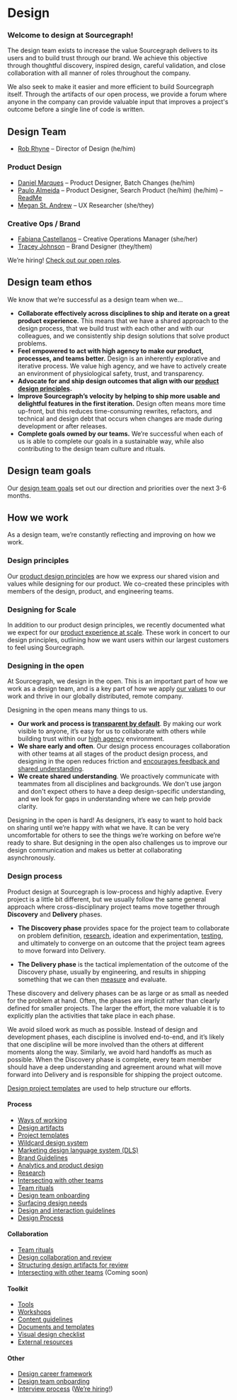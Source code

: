 # Design

### Welcome to design at Sourcegraph!

The design team exists to increase the value Sourcegraph delivers to its
users and to build trust through our brand. We achieve this objective
through thoughtful discovery, inspired design, careful validation, and close collaboration with all manner of roles throughout the company.

We also seek to make it easier and more efficient to build Sourcegraph itself. Through the artifacts of our open process, we provide a forum where anyone in the company can provide valuable input that improves a project's outcome before a single line of code is written.

## Design Team

- [Rob Rhyne](../../../team/index.md#rob-rhyne) – Director of Design (he/him)

### Product Design

- [Daniel Marques](../../../team/index.md#daniel-marques) – Product
  Designer, Batch Changes (he/him)
- [Paulo Almeida](../../../team/index.md#paulo-almeida) – Product Designer,
  Search Product (he/him)
  (he/him) – [ReadMe](https://quinnkeast.com/readme)
- [Megan St. Andrew](../../../team/index.md#megan-st-andrew) – UX Researcher
  (she/they)

### Creative Ops / Brand

- [Fabiana Castellanos](../../../team/index.md#fabiana-castellanos)
  – Creative Operations Manager (she/her)
- [Tracey Johnson](../../../team/index.md#tracey-johnson) – Brand Designer
  (they/them)

We’re hiring! [Check out our open roles](https://boards.greenhouse.io/sourcegraph91).

## Design team ethos

We know that we’re successful as a design team when we…

- **Collaborate effectively across disciplines to ship and iterate on a great product experience.** This means that we have a shared approach to the design process, that we build trust with each other and with our colleagues, and we consistently ship design solutions that solve product problems.
- **Feel empowered to act with high agency to make our product, processes, and teams better.** Design is an inherently explorative and iterative process. We value high agency, and we have to actively create an environment of physiological safety, trust, and transparency.
- **Advocate for and ship design outcomes that align with our [product design principles](./product_design_principles.md).**
- **Improve Sourcegraph’s velocity by helping to ship more usable and delightful features in the first iteration.** Design often means more time up-front, but this reduces time-consuming rewrites, refactors, and technical and design debt that occurs when changes are made during development or after releases.
- **Complete goals owned by our teams.** We’re successful when each of us is able to complete our goals in a sustainable way, while also contributing to the design team culture and rituals.

## Design team goals

Our [design team goals](./goals/index.md) set out our direction and priorities
over the next 3-6 months.

## How we work

As a design team, we’re constantly reflecting and improving on how we work.

### Design principles

Our [product design principles](product_design_principles.md) are how we express our shared vision and values while designing for our product. We co-created these principles with members of the design, product, and engineering teams.

### Designing for Scale

In addition to our product design principles, we recently documented what we expect for our [product experience at scale](product_experience_scale.md). These work in concert to our design principles, outlining how we want users within our largest customers to feel using Sourcegraph.

### Designing in the open

At Sourcegraph, we design in the open. This is an important part of how we work as a design team, and is a key part of how we apply [our values](../../../company-info-and-process/values/index.md) to our work and thrive in our globally distributed, remote company.

Designing in the open means many things to us.

- **Our work and process is [transparent by default](../../../company-info-and-process/values/index.md#open-and-transparent)**. By making our work visible to anyone, it’s easy for us to collaborate with others while building trust within our [high agency](../../../company-info-and-process/values/index.md#high-agency) environment.
- **We share early and often**. Our design process encourages collaboration with other teams at all stages of the product design process, and designing in the open reduces friction and [encourages feedback and shared understanding](./structuring_design_artifacts_for_review/index.md).
- **We create shared understanding**. We proactively communicate with teammates from all disciplines and backgrounds. We don't use jargon and don't expect others to have a deep design-specific understanding, and we look for gaps in understanding where we can help provide clarity.

Designing in the open is hard! As designers, it’s easy to want to hold back on sharing until we’re happy with what we have. It can be very uncomfortable for others to see the things we’re working on before we’re ready to share. But designing in the open also challenges us to improve our design communication and makes us better at collaborating asynchronously.

### Design process

Product design at Sourcegraph is low-process and highly adaptive. Every project is a little bit different, but we usually follow the same general approach where cross-disciplinary project teams move together through **Discovery** and **Delivery** phases.

- **The Discovery phase** provides space for the project team to collaborate on problem definition, [research](./research/index.md), ideation and experimentation, [testing](./research/index.md), and ultimately to converge on an outcome that the project team agrees to move forward into Delivery.

- **The Delivery phase** is the tactical implementation of the outcome of the Discovery phase, usually by engineering, and results in shipping something that we can then [measure](./metrics/index.md) and evaluate.

These discovery and delivery phases can be as large or as small as needed for the problem at hand. Often, the phases are implicit rather than clearly defined for smaller projects. The larger the effort, the more valuable it is to explicitly plan the activities that take place in each phase.

We avoid siloed work as much as possible. Instead of design and development phases, each discipline is involved end-to-end, and it’s likely that one discipline will be more involved than the others at different moments along the way. Similarly, we avoid hard handoffs as much as possible. When the Discovery phase is complete, every team member should have a deep understanding and agreement around what will move forward into Delivery and is responsible for shipping the project outcome.

[Design project templates](./templates/index.md) are used to help structure our efforts.

#### Process

- [Ways of working](./ways_of_working/index.md)
- [Design artifacts](./artifacts/index.md)
- [Project templates](./templates/index.md)
- [Wildcard design system](./wildcard_design_system/index.md)
- [Marketing design language system (DLS)](./marketing-dls.md)
- [Brand Guidelines](./brand_guidelines/)
- [Analytics and product design](./metrics/index.md)
- [Research](./research/index.md)
- [Intersecting with other teams](./intersecting_with_other_teams/index.md)
- [Team rituals](./team_rituals/index.md)
- [Design team onboarding](./onboarding/index.md)
- [Surfacing design needs](./surfacing_design_needs/index.md)
- [Design and interaction guidelines](design-and-interaction-guidelines.md)
- [Design Process](design_process.md)

#### Collaboration

- [Team rituals](./team_rituals/index.md)
- [Design collaboration and review](./design_collaboration_review/index.md)
- [Structuring design artifacts for review](./structuring_design_artifacts_for_review/index.md)
- [Intersecting with other teams](./intersecting_with_other_teams/index.md) (Coming soon)

#### Toolkit

- [Tools](./tools/index.md)
- [Workshops](./workshops/index.md)
- [Content guidelines](../../../company-info-and-process/communication/content_guidelines/index.md)
- [Documents and templates](./documents_templates/index.md)
- [Visual design checklist](./visual_design_checklist.md)
- [External resources](./external_resources/index.md)

#### Other

- [Design career framework](./career-development.md)
- [Design team onboarding](./onboarding/index.md)
- [Interview process](../product/roles/interviews/product_designer/index.md) ([We’re hiring!](https://boards.greenhouse.io/sourcegraph91))
